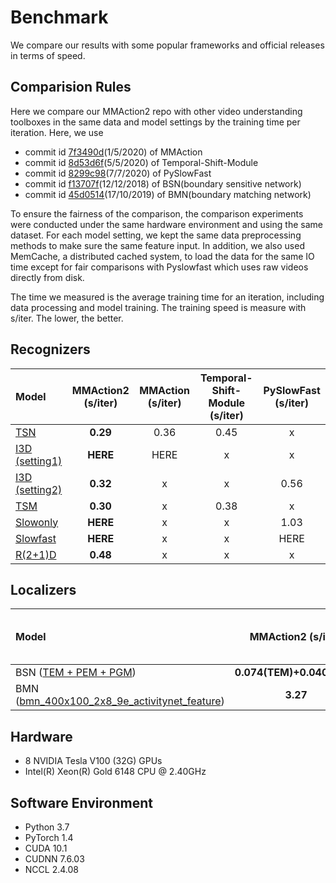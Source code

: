 # Benchmark

We compare our results with some popular frameworks and official releases in terms of speed.

## Comparision Rules

Here we compare our MMAction2 repo with other video understanding toolboxes in the same data and model settings
by the training time per iteration. Here, we use
- commit id [7f3490d](https://github.com/open-mmlab/mmaction/tree/7f3490d3db6a67fe7b87bfef238b757403b670e3)(1/5/2020) of MMAction
- commit id [8d53d6f](https://github.com/mit-han-lab/temporal-shift-module/tree/8d53d6fda40bea2f1b37a6095279c4b454d672bd)(5/5/2020) of Temporal-Shift-Module
- commit id [8299c98](https://github.com/facebookresearch/SlowFast/tree/8299c9862f83a067fa7114ce98120ae1568a83ec)(7/7/2020) of PySlowFast
- commit id [f13707f](https://github.com/wzmsltw/BSN-boundary-sensitive-network/tree/f13707fbc362486e93178c39f9c4d398afe2cb2f)(12/12/2018) of BSN(boundary sensitive network)
- commit id [45d0514](https://github.com/JJBOY/BMN-Boundary-Matching-Network/tree/45d05146822b85ca672b65f3d030509583d0135a)(17/10/2019) of BMN(boundary matching network)

To ensure the fairness of the comparison, the comparison experiments were conducted under the same hardware environment and using the same dataset.
For each model setting, we kept the same data preprocessing methods to make sure the same feature input.
In addition, we also used MemCache, a distributed cached system, to load the data for the same IO time except for fair comparisons with Pyslowfast which uses raw videos directly from disk.

The time we measured is the average training time for an iteration, including data processing and model training.
The training speed is measure with s/iter. The lower, the better.

## Recognizers

| Model | MMAction2 (s/iter) | MMAction (s/iter) | Temporal-Shift-Module (s/iter) | PySlowFast (s/iter) |
| :--- | :---------------: | :--------------------: | :----------------------------: | :-----------------: |
| [TSN](/configs/recognition/tsn/tsn_r50_1x1x3_100e_kinetics400_rgb.py) | **0.29** | 0.36 | 0.45 | x |
| [I3D (setting1)](/configs/recognition/i3d/i3d_r50_video_32x2x1_100e_kinetics400_rgb.py) | **HERE** | HERE | x | x |
| [I3D (setting2)](/configs/recognition/i3d/i3d_r50_8x8x1_100e_kinetics400_rgb.py) | **0.32** | x | x | 0.56 |
| [TSM](/configs/recognition/tsm/tsm_r50_1x1x8_50e_kinetics400_rgb.py) | **0.30** | x | 0.38 | x |
| [Slowonly](/configs/recognition/slowonly/slowonly_r50_video_4x16x1_256e_kinetics400_rgb.py) | **HERE** | x | x | 1.03 |
| [Slowfast](/configs/recognition/slowfast/slowfast_r50_video_4x16x1_256e_kinetics400_rgb.py) | **HERE** | x | x | HERE |
| [R(2+1)D](/configs/recognition/r2plus1d/r2plus1d_r34_8x8x1_180e_kinetics400_rgb.py) | **0.48** | x | x | x |

## Localizers

| Model | MMAction2 (s/iter) | BSN(boundary sensitive network) (s/iter) |BMN(boundary matching network) (s/iter)|
| :--- | :---------------: | :-------------------------------------: | :-------------------------------------: |
| BSN ([TEM + PEM + PGM](/configs/localization/bsn)) | **0.074(TEM)+0.040(PEM)** | 0.101(TEM)+0.040(PEM) | x |
| BMN ([bmn_400x100_2x8_9e_activitynet_feature](/configs/localization/bmn/bmn_400x100_2x8_9e_activitynet_feature.py)) | **3.27** | x | 3.30 |

## Hardware

- 8 NVIDIA Tesla V100 (32G) GPUs
- Intel(R) Xeon(R) Gold 6148 CPU @ 2.40GHz

## Software Environment

- Python 3.7
- PyTorch 1.4
- CUDA 10.1
- CUDNN 7.6.03
- NCCL 2.4.08
